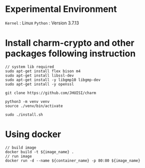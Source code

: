 # Experimental Environment
`Kernel` : Linux 
`Python` : Version 3.7.13
# Install charm-crypto and other packages following instruction
```
// system lib required
sudo apt-get install flex bison m4
sudo apt-get install libssl-dev
sudo apt-get install -y libgmp10 libgmp-dev
sudo apt-get install -y openssl

git clone https://github.com/JHUISI/charm

python3 -m venv venv
source ./venv/bin/activate

sudo ./install.sh
```


# Using docker 
```
// build image
docker build -t ${image_name} .
// run image
docker run -d --name ${container_name} -p 80:80 ${image_name}
```


